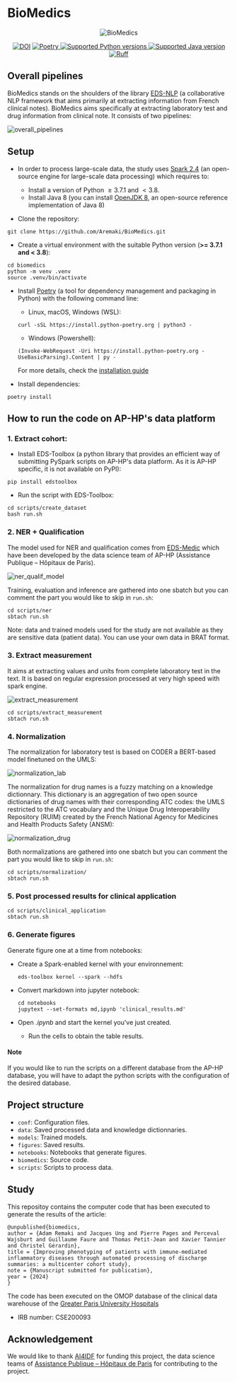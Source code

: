 # BioMedics

<div align="center">
    <img src="figures/logo.svg" alt="BioMedics">
<p align="center">
<a href="https://doi.org/10.5281/zenodo.13838918"><img src="https://zenodo.org/badge/DOI/10.5281/zenodo.13838918.svg" alt="DOI"></a>
<a href="https://python-poetry.org/" target="_blank">
    <img src="https://img.shields.io/endpoint?url=https://python-poetry.org/badge/v0.json"
    alt="Poetry">
</a>
<a href="https://www.python.org/" target="_blank">
    <img src="https://img.shields.io/badge/python-%3E%3D%203.7.1%20%7C%20%3C%203.8-brightgreen" alt="Supported Python versions">
</a>
<a href="https://spark.apache.org/docs/2.4.8/" target="_blank">
    <img src="https://img.shields.io/badge/spark-2.4-brightgreen" alt="Supported Java version">
</a>
<a href="https://github.com/astral-sh/ruff" target="_blank">
    <img src="https://img.shields.io/endpoint?url=https://raw.githubusercontent.com/charliermarsh/ruff/main/assets/badge/v2.json"
    alt="Ruff">
</a>
</p>
</div>

## Overall pipelines

BioMedics stands on the shoulders of the library [EDS-NLP](https://github.com/aphp/edsnlp) (a collaborative NLP framework that aims primarily at extracting information from French clinical notes).
BioMedics aims specifically at extracting laboratory test and drug information from clinical note. It consists of two pipelines:

<img src="figures/overall_pipelines.svg" alt="overall_pipelines">


## Setup

- In order to process large-scale data, the study uses [Spark 2.4](https://spark.apache.org/docs/2.4.8/index.html) (an open-source engine for large-scale data processing) which requires to:

  - Install a version of Python $\geq 3.7.1$ and $< 3.8$.
  - Install Java 8 (you can install [OpenJDK 8](https://openjdk.org/projects/jdk8/), an open-source reference implementation of Java 8)

- Clone the repository:

```shell
git clone https://github.com/Aremaki/BioMedics.git
```

- Create a virtual environment with the suitable Python version (**>= 3.7.1 and < 3.8**):

```shell
cd biomedics
python -m venv .venv
source .venv/bin/activate
```

- Install [Poetry](https://python-poetry.org/) (a tool for dependency management and packaging in Python) with the following command line:
    - Linux, macOS, Windows (WSL):

    ```shell
    curl -sSL https://install.python-poetry.org | python3 -
    ```

    - Windows (Powershell):

    ```shell
    (Invoke-WebRequest -Uri https://install.python-poetry.org -UseBasicParsing).Content | py -
    ```

    For more details, check the [installation guide](https://python-poetry.org/docs/#installation)

- Install dependencies:

```shell
poetry install
```
## How to run the code on AP-HP's data platform

### 1. Extract cohort:

- Install EDS-Toolbox (a python library that provides an efficient way of submitting PySpark scripts on AP-HP's data platform. As it is AP-HP specific, it is not available on PyPI):

```shell
pip install edstoolbox
```

- Run the script with EDS-Toolbox:

```shell
cd scripts/create_dataset
bash run.sh
```

### 2. NER + Qualification

The model used for NER and qualification comes from [EDS-Medic](https://gitlab.eds.aphp.fr/entrep-t-de-donn-es-de-sant/eds-tools/datasciencetools/eds-medic) which have been developed by the data science team of AP-HP (Assistance Publique – Hôpitaux de Paris).

<img src="figures/ner_qualif_model.svg" alt="ner_qualif_model">

Training, evaluation and inference are gathered into one sbatch but you can comment the part you would like to skip in `run.sh`:

```shell
cd scripts/ner
sbtach run.sh
```

Note: data and trained models used for the study are not available as they are sensitive data (patient data). You can use your own data in BRAT format.

### 3. Extract measurement

It aims at extracting values and units from complete laboratory test in the text. It is based on regular expression processed at very high speed with spark engine.

<img src="figures/extract_measurement.svg" alt="extract_measurement">

```shell
cd scripts/extract_measurement
sbtach run.sh
```

### 4. Normalization

The normalization for laboratory test is based on CODER a BERT-based model finetuned on the UMLS:

<img src="figures/normalization_lab.svg" alt="normalization_lab">

The normalization for drug names is a fuzzy matching on a knowledge dictionnary. This dictionary is an aggregation of two open source dictionaries of drug names with their corresponding ATC codes: the UMLS restricted to the ATC vocabulary and the Unique Drug Interoperability Repository (RUIM) created by the French National Agency for Medicines and Health Products Safety (ANSM):

<img src="figures/normalization_drug.svg" alt="normalization_drug">

Both normalizations are gathered into one sbatch but you can comment the part you would like to skip in `run.sh`:

```shell
cd scripts/normalization/
sbtach run.sh
```
### 5. Post processed results for clinical application

```shell
cd scripts/clinical_application
sbtach run.sh
```

### 6. Generate figures

Generate figure one at a time from notebooks:

  - Create a Spark-enabled kernel with your environnement:

    ```shell
    eds-toolbox kernel --spark --hdfs
    ```

   - Convert markdown into jupyter notebook:

      ```shell
      cd notebooks
      jupytext --set-formats md,ipynb 'clinical_results.md'
      ```

   - Open *.ipynb* and start the kernel you've just created.
     - Run the cells to obtain the table results.

#### Note
If you would like to run the scripts on a different database from the AP-HP database, you will have to adapt the python scripts with the configuration of the desired database.
## Project structure

- `conf`: Configuration files.
- `data`: Saved processed data and knowledge dictionnaries.
- `models`: Trained models.
- `figures`: Saved results.
- `notebooks`: Notebooks that generate figures.
- `biomedics`: Source code.
- `scripts`: Scripts to process data.

## Study

This repositoy contains the computer code that has been executed to generate the results of the article:
```
@unpublished{biomedics,
author = {Adam Remaki and Jacques Ung and Pierre Pages and Perceval Wajsburt and Guillaume Faure and Thomas Petit-Jean and Xavier Tannier and Christel Gérardin},
title = {Improving phenotyping of patients with immune-mediated inflammatory diseases through automated processing of discharge summaries: a multicenter cohort study},
note = {Manuscript submitted for publication},
year = {2024}
}
```
The code has been executed on the OMOP database of the clinical data warehouse of the  <a href="https://eds.aphp.fr/" target="_blank">Greater Paris University Hospitals</a>

- IRB number: CSE200093

## Acknowledgement

We would like to thank [AI4IDF](https://ai4idf.fr/) for funding this project, the data science teams of [Assistance Publique – Hôpitaux de Paris](https://www.aphp.fr/) for contributing to the project.
